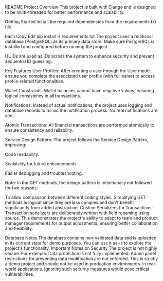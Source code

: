 README
Project Overview
This project is built with Django and is designed to be multi-threaded for better performance and scalability.

Getting Started
Install the required dependencies from the requirements.txt file:

bash
Copy
Edit
pip install -r requirements.txt
The project uses a relational database (PostgreSQL) as its primary data store. Make sure PostgreSQL is installed and configured before running the project.

UUIDs are used as IDs across the system to enhance security and prevent sequential ID guessing.

Key Features
User Profiles: After creating a user through the User model, ensure you complete the associated user profile (with full name) to access profile-related functionalities.

Wallet Constraints: Wallet balances cannot have negative values, ensuring logical consistency in all transactions.

Notifications: Instead of actual notifications, the project uses logging and database records to mimic the notification process. No real notifications are sent.

Atomic Transactions: All financial transactions are performed atomically to ensure consistency and reliability.

Service Design Pattern:
The project follows the Service Design Pattern, improving:

Code readability.

Scalability for future enhancements.

Easier debugging and troubleshooting.

Note: In the GET methods, the design pattern is intentionally not followed for two reasons:

To allow comparison between different coding styles.
Simplifying GET methods is logical since they are less complex and don't benefit significantly from added abstraction.
Custom Serializers for Transactions:
Transaction serializers are deliberately written with field renaming using source. This demonstrates the project's ability to adapt to team and product manager requirements for output adjustments, ensuring better collaboration and flexibility.

Database Notes
The database contains non-validated data and is uploaded in its current state for demo purposes. You can use it as-is to explore the project's functionality.
Important Notes on Security
The project is not highly secure. For example:
Data protection is not fully implemented.
Admin panel restrictions for preventing data modification are not enforced.
This is strictly a demo project and should not be used in production environments. In real-world applications, ignoring such security measures would pose critical vulnerabilities.
